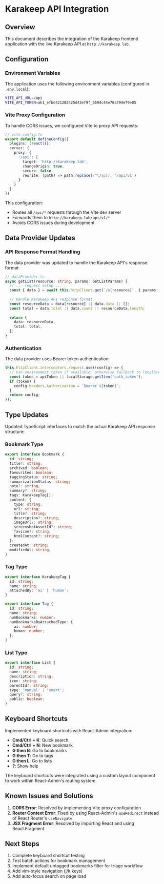 # Karakeep API Integration

## Overview

This document describes the integration of the Karakeep frontend application with the live Karakeep API at `http://karakeep.lab`.

## Configuration

### Environment Variables

The application uses the following environment variables (configured in `.env.local`):

```bash
VITE_API_URL=/api
VITE_API_TOKEN=ak1_efbd421282425d43ef9f_6594c44e78a794e79e85
```

### Vite Proxy Configuration

To handle CORS issues, we configured Vite to proxy API requests:

```typescript
// vite.config.ts
export default defineConfig({
  plugins: [react()],
  server: {
    proxy: {
      '/api': {
        target: 'http://karakeep.lab',
        changeOrigin: true,
        secure: false,
        rewrite: (path) => path.replace(/^\/api/, '/api/v1')
      }
    }
  }
})
```

This configuration:
- Routes all `/api/*` requests through the Vite dev server
- Forwards them to `http://karakeep.lab/api/v1/*`
- Avoids CORS issues during development

## Data Provider Updates

### API Response Format Handling

The data provider was updated to handle the Karakeep API's response format:

```typescript
// dataProvider.ts
async getList(resource: string, params: GetListParams) {
  // ... request setup ...
  const { data } = await this.httpClient.get(`/${resource}`, { params: query });
  
  // Handle Karakeep API response format
  const resourceData = data[resource] || data.data || [];
  const total = data.total || data.count || resourceData.length;
  
  return {
    data: resourceData,
    total: total,
  };
}
```

### Authentication

The data provider uses Bearer token authentication:

```typescript
this.httpClient.interceptors.request.use((config) => {
  // Use environment token if available, otherwise fallback to localStorage
  const token = apiToken || localStorage.getItem('auth_token');
  if (token) {
    config.headers.Authorization = `Bearer ${token}`;
  }
  return config;
});
```

## Type Updates

Updated TypeScript interfaces to match the actual Karakeep API response structure:

### Bookmark Type

```typescript
export interface Bookmark {
  id: string;
  title?: string;
  archived: boolean;
  favourited: boolean;
  taggingStatus: string;
  summarizationStatus: string;
  note?: string;
  summary?: string;
  tags: KarakeepTag[];
  content: {
    type: string;
    url: string;
    title?: string;
    description?: string;
    imageUrl?: string;
    screenshotAssetId?: string;
    favicon?: string;
    htmlContent?: string;
  };
  createdAt: string;
  modifiedAt: string;
}
```

### Tag Type

```typescript
export interface KarakeepTag {
  id: string;
  name: string;
  attachedBy: 'ai' | 'human';
}

export interface Tag {
  id: string;
  name: string;
  numBookmarks: number;
  numBookmarksByAttachedType: {
    ai: number;
    human: number;
  };
}
```

### List Type

```typescript
export interface List {
  id: string;
  name: string;
  description: string;
  icon: string;
  parentId?: string;
  type: 'manual' | 'smart';
  query?: string;
  public: boolean;
}
```

## Keyboard Shortcuts

Implemented keyboard shortcuts with React-Admin integration:

- **Cmd/Ctrl + K**: Quick search
- **Cmd/Ctrl + N**: New bookmark
- **G then B**: Go to bookmarks
- **G then T**: Go to tags
- **G then L**: Go to lists
- **?**: Show help

The keyboard shortcuts were integrated using a custom layout component to work within React-Admin's routing system.

## Known Issues and Solutions

1. **CORS Error**: Resolved by implementing Vite proxy configuration
2. **Router Context Error**: Fixed by using React-Admin's `useRedirect` instead of React Router's `useNavigate`
3. **JSX Fragment Error**: Resolved by importing React and using React.Fragment

## Next Steps

1. Complete keyboard shortcut testing
2. Test batch actions for bookmark management
3. Implement default untagged bookmarks filter for triage workflow
4. Add vim-style navigation (j/k keys)
5. Add auto-focus search on page load